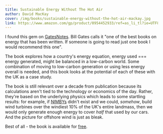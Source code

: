 ```yaml
---
title: Sustainable Energy Without The Hot Air
author: David MacKay
cover: /img/books/sustainable-energy-without-the-hot-air-mackay.jpg
link: https://www.amazon.com/gp/product/0954452933/ref=as_li_tl?ie=UTF8&tag=alexnixon-20&camp=1789&creative=9325&linkCode=as2&creativeASIN=0954452933&linkId=006ae402d5202ac3735b2ea009e9a032
---
```


I found this gem on [GatesNotes](http://www.gatesnotes.com). Bill Gates calls it "one of the best books on energy that has been written. If someone is going to read just one book I would recommend this one".
 
The book explores how a country's energy equation, energy used === energy generated, might be balanced in a low-carbon world. Some combination of moving to low-carbon generation or using less energy overall is needed, and this book looks at the potential of each of these with the UK as a case study.

The book is still relevant over a decade from publication because its calculations aren't tied to the technology or economics of the day. Rather, they're based on the underlying physics which leads to some startling results: for example, if [NIMBYs](https://en.wikipedia.org/wiki/NIMBY) didn't exist and we could, *somehow*, build wind turbines over the windiest 10% of the UK's entire landmass, then we would only generate enough energy to cover *half* that used by our cars. And the picture for offshore wind is just as bleak.

Best of all - the book is available for [free](https://www.withouthotair.com/).